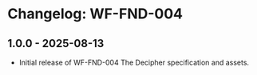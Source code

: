 # Changelog: WF-FND-004

## 1.0.0 - 2025-08-13
- Initial release of WF-FND-004 The Decipher specification and assets.
